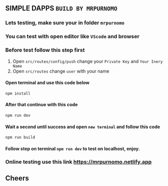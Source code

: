## SIMPLE DAPPS ```BUILD BY MRPURNOMO```

### Lets testing, make sure your in folder ``mrpurnomo``
### You can test with open editor like ``VScode`` and browser
### Before test follow this step first

1. Open ``src/routes/config/push`` change your ``Private Key`` and ``Your Inery Name``
2. Open ``src/routes`` change ``user`` with your name

#### Open terminal and use this code below
```
npm install
```
#### After that continue with this code
```
npm run dev
```
#### Wait a second until success and open ``new terminal`` and follow this code
```
npm run build
```

#### Follow step on terminal ``npm run dev`` to test on localhost, enjoy.

### Online testing use this link <a href="https://mrpurnomo.netlify.app">https://mrpurnomo.netlify.app</a>

## Cheers


